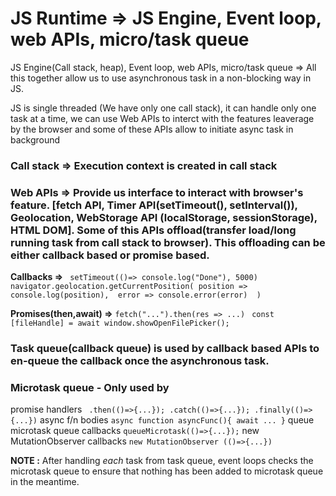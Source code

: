 # JS Runtime => JS Engine, Event loop, web APIs, micro/task queue

JS Engine(Call stack, heap), Event loop, web APIs, micro/task queue => All this together allow us to use asynchronous task in a non-blocking way in JS.

JS is single threaded (We have only one call stack), it can handle only one task at a time, we can use Web APIs to interct with the features leaverage by the browser and some of these APIs  allow to initiate async task in background

### Call stack => Execution context is created in call stack

### Web APIs => Provide us interface to interact with browser's feature. [fetch API, Timer API(setTimeout(), setInterval()), Geolocation, WebStorage API (localStorage, sessionStorage), HTML DOM]. Some of this APIs offload(transfer load/long running task from call stack to browser). This offloading can be either callback based or promise based.

**Callbacks =>** ``` setTimeout(()=> console.log("Done"), 5000)```
```navigator.geolocation.getCurrentPosition( position => console.log(position),  error => console.error(error)  )```

**Promises(then,await) =>** ```fetch("...").then(res => ...)``` ``` const [fileHandle] = await window.showOpenFilePicker();```

### Task queue(callback queue) is used by callback based APIs to en-queue the callback once the asynchronous task.

### Microtask queue - Only used by 
promise handlers ``` .then(()=>{...}); .catch(()=>{...}); .finally(()=> {...})```
async f/n bodies ``` async function asyncFunc(){ await ... } ```
queue microtask queue callbacks ```queueMicrotask(()=>{...});```
new MutationObserver callbacks ```new MutationObserver (()=>{...})```

**NOTE :** After handling *each* task from task queue, event loops checks the microtask queue to ensure that nothing has been added to microtask queue in the meantime.

